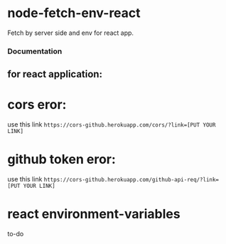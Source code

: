 # node-fetch-env-react
Fetch by server side and env for react app.

### Documentation
## for react application:
# cors eror:
 use this link 
` https://cors-github.herokuapp.com/cors/?link=[PUT YOUR LINK] `

# github token eror:
 use this link
` https://cors-github.herokuapp.com/github-api-req/?link=[PUT YOUR LINK] `

# react environment-variables
to-do
